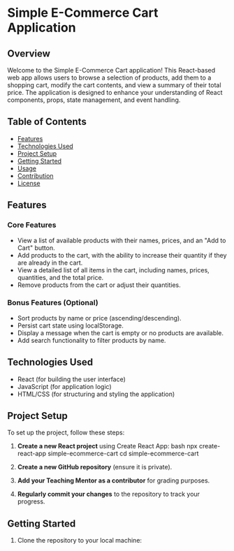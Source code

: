 # Simple E-Commerce Cart Application

## Overview

Welcome to the Simple E-Commerce Cart application! This React-based web app allows users to browse a selection of products, add them to a shopping cart, modify the cart contents, and view a summary of their total price. The application is designed to enhance your understanding of React components, props, state management, and event handling.

## Table of Contents

- [Features](#features)
- [Technologies Used](#technologies-used)
- [Project Setup](#project-setup)
- [Getting Started](#getting-started)
- [Usage](#usage)
- [Contribution](#contribution)
- [License](#license)

## Features

### Core Features

- View a list of available products with their names, prices, and an "Add to Cart" button.
- Add products to the cart, with the ability to increase their quantity if they are already in the cart.
- View a detailed list of all items in the cart, including names, prices, quantities, and the total price.
- Remove products from the cart or adjust their quantities.

### Bonus Features (Optional)

- Sort products by name or price (ascending/descending).
- Persist cart state using localStorage.
- Display a message when the cart is empty or no products are available.
- Add search functionality to filter products by name.

## Technologies Used

- React (for building the user interface)
- JavaScript (for application logic)
- HTML/CSS (for structuring and styling the application)

## Project Setup

To set up the project, follow these steps:

1. **Create a new React project** using Create React App:
bash
   npx create-react-app simple-ecommerce-cart
   cd simple-ecommerce-cart

2. **Create a new GitHub repository** (ensure it is private).

3. **Add your Teaching Mentor as a contributor** for grading purposes.

4. **Regularly commit your changes** to the repository to track your progress.

## Getting Started

1. Clone the repository to your local machine:
